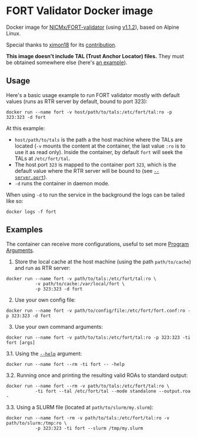 # FORT Validator Docker image

Docker image for [NICMx/FORT-validator](https://github.com/NICMx/FORT-validator) (using [v1.1.2](https://github.com/NICMx/FORT-validator/releases/tag/v1.1.2)), based on Alpine Linux.

Special thanks to [ximon18](https://github.com/ximon18) for its [contribution](https://github.com/NICMx/FORT-validator/issues/17).

**This image doesn't include TAL (Trust Anchor Locator) files.** They must be obtained somewhere else (here's [an example](https://github.com/NICMx/FORT-validator/tree/master/tal)).

## Usage

Here's a basic usage example to run FORT validator mostly with default values (runs as RTR server by default, bound to port 323):

```
docker run --name fort -v host/path/to/tals:/etc/fort/tal:ro -p 323:323 -d fort
```

At this example:
- `host/path/to/tals` is the path a the host machine where the TALs are located (`-v` mounts the content at the container, the last value `:ro` is to use it as read only). Inside the container, by default `fort` will seek the TALs at `/etc/fort/tal`.
- The host port `323` is mapped to the container port `323`, which is the default value where the RTR server will be bound to (see [`--server.port`](https://nicmx.github.io/FORT-validator/usage.html#--serverport)).
- `-d` runs the container in daemon mode.

When using `-d` to run the service in the background the logs can be tailed like so:
```
docker logs -f fort
```

## Examples

The container can receive more configurations, useful to set more [Program Arguments](https://nicmx.github.io/FORT-validator/usage.html).

1. Store the local cache at the host machine (using the path `path/to/cache`) and run as RTR server:
```
docker run --name fort -v path/to/tals:/etc/fort/tal:ro \
           -v path/to/cache:/var/local/fort \
           -p 323:323 -d fort
```

2. Use your own config file:
```
docker run --name fort -v path/to/config/file:/etc/fort/fort.conf:ro -p 323:323 -d fort
```

3. Use your own command arguments:
```
docker run --name fort -v path/to/tals:/etc/fort/tal:ro -p 323:323 -ti fort [args]
```

3.1. Using the [`--help`](https://nicmx.github.io/FORT-validator/usage.html#--help) argument:
```
docker run --name fort --rm -ti fort -- -help
```

3.2. Running once and printing the resulting valid ROAs to standard output:
```
docker run --name fort --rm -v path/to/tals:/etc/fort/tal:ro \
           -ti fort --tal /etc/fort/tal --mode standalone --output.roa -
```

3.3. Using a SLURM file (located at `path/to/slurm/my.slurm`):
```
docker run --name fort -rm -v path/to/tals:/etc/fort/tal:ro -v path/to/slurm:/tmp:ro \
           -p 323:323 -ti fort --slurm /tmp/my.slurm
```

